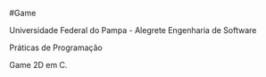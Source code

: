 #Game

Universidade Federal do Pampa - Alegrete Engenharia de Software 

Práticas de Programação

Game 2D em C.
